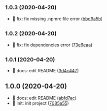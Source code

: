 ## <small>1.0.3 (2020-04-20)</small>

* :bug: fix: fix missing .npmrc file error ([bbd9a5b](https://github.com/MrWindlike/git-flow-emoji/commit/bbd9a5b))



## <small>1.0.2 (2020-04-20)</small>

* :bug: fix: fix dependencies error ([73e6eaa](https://github.com/MrWindlike/git-flow-emoji/commit/73e6eaa))



## <small>1.0.1 (2020-04-20)</small>

* :memo: docs: edit README ([3d4c447](https://github.com/MrWindlike/git-flow-emoji/commit/3d4c447))



## 1.0.0 (2020-04-20)

* :memo: docs: edit README ([abfd7ac](https://github.com/MrWindlike/git-flow-emoji/commit/abfd7ac))
* :tada: init: init project ([7085a55](https://github.com/MrWindlike/git-flow-emoji/commit/7085a55))



